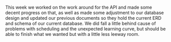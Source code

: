 This week we worked on the work around for the API and made some decent progress on that,
as well as made some adjustment to our database design and updated our previous documents
so they hold the current ERD and schema of our current database. We did fall a little behind
cause of problems with scheduling and the unexpected learning curve, but should be able to
finish what we wanted but with a little less leeway room. 
